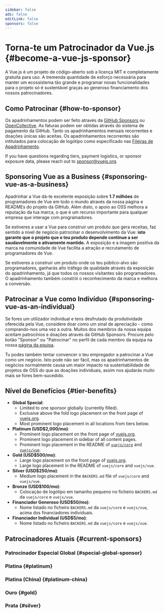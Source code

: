 ```yaml
---
sidebar: false
ads: false
editLink: false
sponsors: false
---
```


<script setup>
import SponsorsGroup from '@theme/components/SponsorsGroup.vue'
</script>

# Torna-te um Patrocinador da Vue.js {#become-a-vue-js-sponsor}

A Vue.js é um projeto de código-aberto sob a licença MIT e completamente gratuita para uso. A tremenda quantidade de esforço necessária para manter um ecossistema tão grande e programar novas funcionalidades para o projeto só é sustentável graças ao generoso financiamento dos nossos patrocinadores.

## Como Patrocinar {#how-to-sponsor}

Os apadrinhamentos podem ser feito através da [GitHub Sponsors](https://github.com/sponsors/yyx990803) ou [OpenCollective](https://opencollective.com/vuejs). As faturas podem ser obtidas através do sistema de pagamento da GitHub. Tanto os apadrinhamentos mensais recorrentes e doações únicas são aceitas. Os apadrinhamentos recorrentes são intitulados para colocação de logótipo como especificado nas [Fileiras de Apadrinhamento](#tier-benefits).

If you have questions regarding tiers, payment logistics, or sponsor exposure data, please reach out to [sponsor@vuejs.org](mailto:sponsor@vuejs.org).

## Sponsoring Vue as a Business {#sponsoring-vue-as-a-business}

Apadrinhar a Vue dá-te excelente exposição sobre **1.7 milhões** de programadores de Vue em todo o mundo através da nossa página e READMEs do projeto da GitHub. Além disto, o apoio ao OSS melhora a reputação da tua marca, o que é um recurso importante para qualquer empresa que interage com programadores.

Se estiveres a usar a Vue para construir um produto que gera receitas, faz sentido a nível de negócio patrocinar o desenvolvimento da Vue: **isto garante que o projeto que o teu produto depende continue a ser saudavelmente e ativamente mantido.** A exposição e a imagem positiva da marca na comunidade de Vue facilita a atração e recrutamento de programadores de Vue.

Se estiveres a construir um produto onde os teu público-alvo são programadores, ganharás alto tráfego de qualidade através da exposição do apadrinhamento, já que todos os nossos visitantes são programadores. O apadrinhamento também constrói o reconhecimento da marca e melhora a conversão.

## Patrocinar a Vue como Indivíduo {#sponsoring-vue-as-an-individual}

Se fores um utilizador individual e tens desfrutado da produtividade oferecida pela Vue, considere doar como um sinal de apreciação - como comprando-nos uma vez a outra. Muitos dos membros da nossa equipa aceitam patrocínios e doações através da GitHub Sponsors. Procure pelo botão "Sponsor" ou "Patrocinar" no perfil de cada membro da equipa na nossa [página da equipa](/about/team).

Tu podes também tentar convencer o teu empregador a patrocinar a Vue como um negócio. Isto pode não ser fácil, mas os apadrinhamentos de negócios normalmente causa um maior impacto na sustentabilidade de projetos de OSS do que as doações individuais, assim nos ajudarás muito mais se fores bem-sucedido.

## Nível de Benefícios {#tier-benefits}

- **Global Special**:
  - Limited to one sponsor globally (currently filled).
  - Exclusive above the fold logo placement on the front page of [vuejs.org](/).
  - Most prominent logo placement in all locations from tiers below.
- **Platinum (USD$2,000/mo)**:
  - Prominent logo placement on the front page of [vuejs.org](/).
  - Prominent logo placement in sidebar of all content pages.
  - Prominent logo placement in the README of [`vuejs/core`](https://github.com/vuejs/core) and [`vuejs/vue`](https://github.com/vuejs/core).
- **Gold (USD$500/mo)**:
  - Large logo placement on the front page of [vuejs.org](/).
  - Large logo placement in the README of `vuejs/core` and `vuejs/vue`.
- **Silver (USD$250/mo)**:
  - Medium logo placement in the `BACKERS.md` file of `vuejs/core` and `vuejs/vue`.
- **Bronze (USD$100/mo)**:
  - Colocação de logótipo em tamanho pequeno no ficheiro `BACKERS.md` da `vuejs/core` e `vuejs/vue`.
- **Financiador Generoso (USD$50/mo)**:
  - Nome listado no ficheiro `BACKERS.md` da `vuejs/core` e `vuejs/vue`, acima dos financiadores individuais.
- **Financiador Individual (USD$5/mo)**:
  - Nome listado no ficheiro `BACKERS.md` da `vuejs/core` e `vuejs/vue`.

## Patrocinadores Atuais {#current-sponsors}

### Patrocinador Especial Global {#special-global-sponsor}

<SponsorsGroup tier="special" placement="page" />

### Platina {#platinum}

<SponsorsGroup tier="platinum" placement="page" />

### Platina (China) {#platinum-china}

<SponsorsGroup tier="platinum_china" placement="page" />

### Ouro {#gold}

<SponsorsGroup tier="gold" placement="page" />

### Prata {#silver}

<SponsorsGroup tier="silver" placement="page" />
